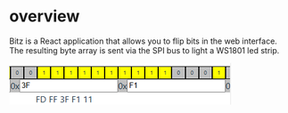 # overview

Bitz is a React application that allows you to flip bits in the web interface. The resulting byte array is sent via the SPI bus to light a WS1801 led strip.


![alt screenshot](bitz_screenshot.PNG "screenshot")
